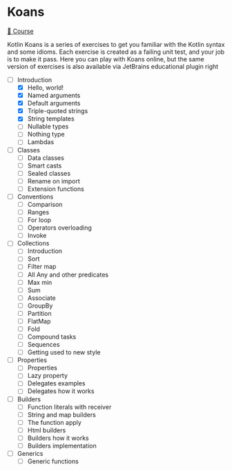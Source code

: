 # Koans

[📗 Course](https://play.kotlinlang.org/koans/overview)

Kotlin Koans is a series of exercises to get you familiar with the Kotlin syntax and some idioms. Each exercise is created as a failing unit test, and your job is to make it pass. Here you can play with Koans online, but the same version of exercises is also available via JetBrains educational plugin right

- [ ] Introduction
  - [x] Hello, world!
  - [x] Named arguments
  - [x] Default arguments
  - [x] Triple-quoted strings
  - [x] String templates
  - [ ] Nullable types
  - [ ] Nothing type
  - [ ] Lambdas
- [ ] Classes
  - [ ] Data classes
  - [ ] Smart casts
  - [ ] Sealed classes
  - [ ] Rename on import
  - [ ] Extension functions
- [ ] Conventions
  - [ ] Comparison
  - [ ] Ranges
  - [ ] For loop
  - [ ] Operators overloading
  - [ ] Invoke
- [ ] Collections
  - [ ] Introduction
  - [ ] Sort
  - [ ] Filter map
  - [ ] All Any and other predicates
  - [ ] Max min
  - [ ] Sum
  - [ ] Associate
  - [ ] GroupBy
  - [ ] Partition
  - [ ] FlatMap
  - [ ] Fold
  - [ ] Compound tasks
  - [ ] Sequences
  - [ ] Getting used to new style
- [ ] Properties
  - [ ] Properties
  - [ ] Lazy property
  - [ ] Delegates examples
  - [ ] Delegates how it works
- [ ] Builders
  - [ ] Function literals with receiver
  - [ ] String and map builders
  - [ ] The function apply
  - [ ] Html builders
  - [ ] Builders how it works
  - [ ] Builders implementation
- [ ] Generics
  - [ ] Generic functions
